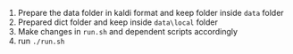 1. Prepare the data folder in kaldi format and keep folder inside `data` folder
2. Prepared dict folder and keep inside `data\local` folder
3. Make changes in `run.sh` and dependent scripts accordingly
4. run `./run.sh`
